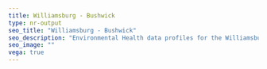 ```yaml
---
title: Williamsburg - Bushwick
type: nr-output
seo_title: "Williamsburg - Bushwick"
seo_description: "Environmental Health data profiles for the Williamsburg - Bushwick neighborhood of NYC."
seo_image: ""
vega: true
---
```

